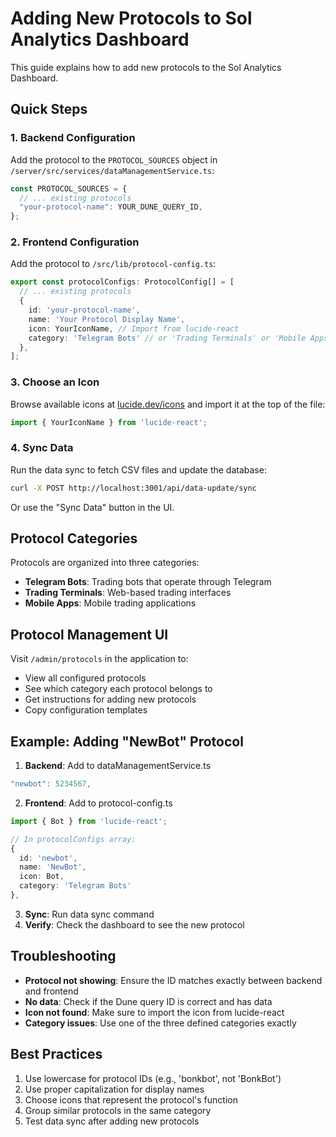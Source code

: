# Adding New Protocols to Sol Analytics Dashboard

This guide explains how to add new protocols to the Sol Analytics Dashboard.

## Quick Steps

### 1. Backend Configuration

Add the protocol to the `PROTOCOL_SOURCES` object in `/server/src/services/dataManagementService.ts`:

```typescript
const PROTOCOL_SOURCES = {
  // ... existing protocols
  "your-protocol-name": YOUR_DUNE_QUERY_ID,
};
```

### 2. Frontend Configuration

Add the protocol to `/src/lib/protocol-config.ts`:

```typescript
export const protocolConfigs: ProtocolConfig[] = [
  // ... existing protocols
  { 
    id: 'your-protocol-name', 
    name: 'Your Protocol Display Name', 
    icon: YourIconName, // Import from lucide-react
    category: 'Telegram Bots' // or 'Trading Terminals' or 'Mobile Apps'
  },
];
```

### 3. Choose an Icon

Browse available icons at [lucide.dev/icons](https://lucide.dev/icons) and import it at the top of the file:

```typescript
import { YourIconName } from 'lucide-react';
```

### 4. Sync Data

Run the data sync to fetch CSV files and update the database:

```bash
curl -X POST http://localhost:3001/api/data-update/sync
```

Or use the "Sync Data" button in the UI.

## Protocol Categories

Protocols are organized into three categories:

- **Telegram Bots**: Trading bots that operate through Telegram
- **Trading Terminals**: Web-based trading interfaces  
- **Mobile Apps**: Mobile trading applications

## Protocol Management UI

Visit `/admin/protocols` in the application to:
- View all configured protocols
- See which category each protocol belongs to
- Get instructions for adding new protocols
- Copy configuration templates

## Example: Adding "NewBot" Protocol

1. **Backend**: Add to dataManagementService.ts
```typescript
"newbot": 5234567,
```

2. **Frontend**: Add to protocol-config.ts
```typescript
import { Bot } from 'lucide-react';

// In protocolConfigs array:
{ 
  id: 'newbot', 
  name: 'NewBot', 
  icon: Bot,
  category: 'Telegram Bots'
},
```

3. **Sync**: Run data sync command
4. **Verify**: Check the dashboard to see the new protocol

## Troubleshooting

- **Protocol not showing**: Ensure the ID matches exactly between backend and frontend
- **No data**: Check if the Dune query ID is correct and has data
- **Icon not found**: Make sure to import the icon from lucide-react
- **Category issues**: Use one of the three defined categories exactly

## Best Practices

1. Use lowercase for protocol IDs (e.g., 'bonkbot', not 'BonkBot')
2. Use proper capitalization for display names
3. Choose icons that represent the protocol's function
4. Group similar protocols in the same category
5. Test data sync after adding new protocols